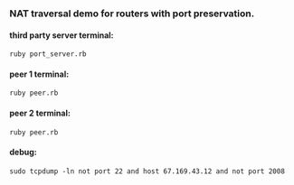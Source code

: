 ### NAT traversal demo for routers with port preservation.

#### third party server terminal:
`ruby port_server.rb`

#### peer 1 terminal:
`ruby peer.rb`

#### peer 2 terminal:
`ruby peer.rb`

#### debug:  
`sudo tcpdump -ln not port 22 and host 67.169.43.12 and not port 2008`
